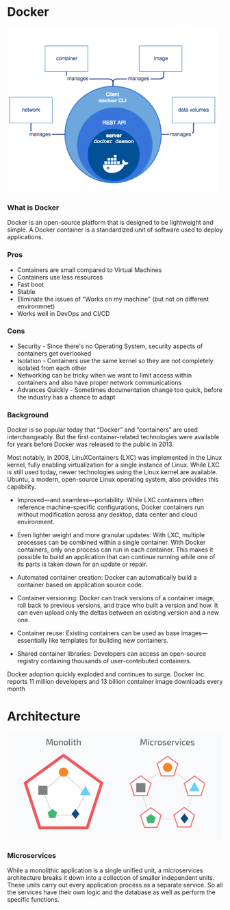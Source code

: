 # Docker
![](engine-components-flow.png)

### What is Docker
Docker is an open-source platform that is designed to be lightweight and simple. A Docker container is a standardized unit of software used to deploy applications. 

### Pros
- Containers are small compared to Virtual Machines
- Containers use less resources
- Fast boot
- Stable
- Eliminate the issues of "Works on my machine" (but not on different environmnet)
- Works well in DevOps and CI/CD

### Cons
- Security - Since there's no Operating System, security aspects of containers get overlooked
- Isolation - Containers use the same kernel so they are not completely isolated from each other
- Networking can be tricky when we want to limit access within containers and also have proper network communications
- Advances Quickly - Sometimes documentation change too quick, before the industry has a chance to adapt

### Background 

Docker is so popular today that “Docker” and “containers” are used interchangeably. But the first container-related technologies were available for years before Docker was released to the public in 2013. 

Most notably, in 2008, LinuXContainers (LXC) was implemented in the Linux kernel, fully enabling virtualization for a single instance of Linux. While LXC is still used today, newer technologies using the Linux kernel are available. Ubuntu, a modern, open-source Linux operating system, also provides this capability.

- Improved—and seamless—portability: While LXC containers often reference machine-specific configurations, Docker containers run without modification across any desktop, data center and cloud environment.

- Even lighter weight and more granular updates: With LXC, multiple processes can be combined within a single container. With Docker containers, only one process can run in each container. This makes it possible to build an application that can continue running while one of its parts is taken down for an update or repair.

- Automated container creation: Docker can automatically build a container based on application source code.

- Container versioning: Docker can track versions of a container image, roll back to previous versions, and trace who built a version and how. It can even upload only the deltas between an existing version and a new one.

- Container reuse: Existing containers can be used as base images—essentially like templates for building new containers.

- Shared container libraries: Developers can access an open-source registry containing thousands of user-contributed containers.

Docker adoption quickly exploded and continues to surge. 
Docker Inc. reports 11 million developers and 13 billion container image downloads every month

# Architecture

![](monomicro.png)

### Microservices

While a monolithic application is a single unified unit, a microservices architecture breaks it down into a collection of smaller independent units. 
These units carry out every application process as a separate service. 
So all the services have their own logic and the database as well as perform the specific functions.